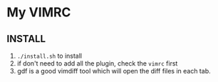 # My VIMRC
## INSTALL
1. `./install.sh` to install
2. if don't need to add all the plugin, check the `vimrc` first
3. gdf is a good vimdiff tool which will open the diff files in each tab.
